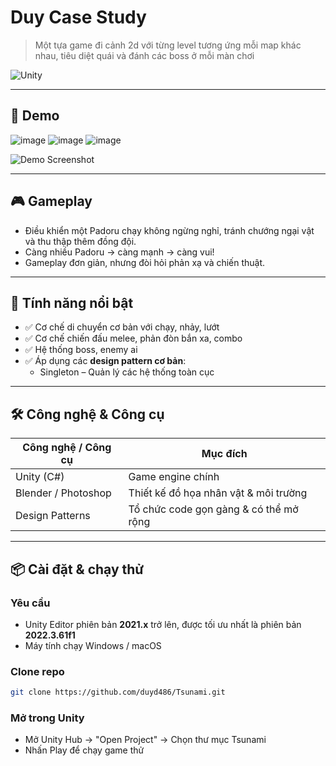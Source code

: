 # Duy Case Study
> Một tựa game đi cảnh 2d với từng level tương ứng mỗi map khác nhau, tiêu diệt quái và đánh các boss ở mỗi màn chơi

![Unity](https://img.shields.io/badge/engine-Unity-000?logo=unity)

---

## 📸 Demo

![image](https://github.com/user-attachments/assets/2b4fe6a3-f1d4-49da-a154-7e22c1fa838e)
![image](https://github.com/user-attachments/assets/5ee047ac-98cf-4cab-a81f-1635dfe457e6)
![image](https://github.com/user-attachments/assets/41120492-e5a4-4151-bbce-191fa4ad3248)

![Demo Screenshot](./Screenshots/demo.png)

---

## 🎮 Gameplay

- Điều khiển một Padoru chạy không ngừng nghỉ, tránh chướng ngại vật và thu thập thêm đồng đội.
- Càng nhiều Padoru → càng mạnh → càng vui!
- Gameplay đơn giản, nhưng đòi hỏi phản xạ và chiến thuật.

---

## 🧩 Tính năng nổi bật

- ✅ Cơ chế di chuyển cơ bản với chạy, nhảy, lướt
- ✅ Cơ chế chiến đấu melee, phản đòn bắn xa, combo
- ✅ Hệ thống boss, enemy ai
- ✅ Áp dụng các **design pattern cơ bản**:
  - Singleton – Quản lý các hệ thống toàn cục

---

## 🛠️ Công nghệ & Công cụ

| Công nghệ / Công cụ | Mục đích |
|---------------------|----------|
| Unity (C#)          | Game engine chính |
| Blender / Photoshop  | Thiết kế đồ họa nhân vật & môi trường |
| Design Patterns     | Tổ chức code gọn gàng & có thể mở rộng |

---

## 📦 Cài đặt & chạy thử

### Yêu cầu
- Unity Editor phiên bản **2021.x** trở lên, được tối ưu nhất là phiên bản **2022.3.61f1**
- Máy tính chạy Windows / macOS

### Clone repo

```bash
git clone https://github.com/duyd486/Tsunami.git
```
### Mở trong Unity
- Mở Unity Hub → "Open Project" → Chọn thư mục Tsunami
- Nhấn Play để chạy game thử
